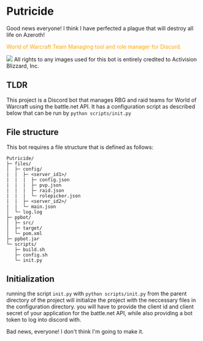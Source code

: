 # Putricide
Good news everyone! I think I have perfected a plague that will destroy all life on Azeroth!

<p style="color:orange">World of Warcraft Team Managing tool and role manager for Discord.</p>
<img src="https://repository-images.githubusercontent.com/571304196/266beb85-36c3-418e-979d-332b066e55ba">
All rights to any images used for this bot is entirely credited to Activision Blizzard, Inc.

## TLDR
This project is a Discord bot that manages RBG and raid teams for World of Warcraft using the battle.net API. It has a configuration script as described below that can be run by `python scripts/init.py`

## File structure
This bot requires a file structure that is defined as follows:

```
Putricide/
├─ files/
│  ├─ config/
|  |  ├─ <server_id1>/
|  |  |  ├─ config.json
|  |  |  ├─ pvp.json
|  |  |  ├─ raid.json
|  |  |  └─ rolepicker.json
|  |  ├─ <server_id2>/
|  |  └─ main.json
│  └─ log.log
├─ ppbot/
│  ├─ src/
│  ├─ target/
│  └─ pom.xml
├─ ppbot.jar
└─ scripts/
   ├─ build.sh
   ├─ config.sh
   └─ init.py
```

## Initialization
running the script `init.py` with `python scripts/init.py` from the parent directory of the project will initialize the project with the neccessary files in the configuration directory. you will have to provide the client id and client secret of your application for the battle.net API, while also providing a bot token to log into discord with.



Bad news, everyone! I don't think I'm going to make it.
